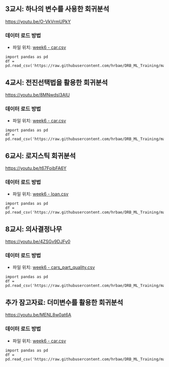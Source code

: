 


## 3교시: 하나의  변수를 사용한 회귀분석

https://youtu.be/O-VkVrmUPkY

### 데이터 로드 방법

- 파일 위치: [week6 - car.csv](https://github.com/hrbae/DRB_ML_Training/blob/main/2022/week6/car.csv)

```
import pandas as pd
df = pd.read_csv('https://raw.githubusercontent.com/hrbae/DRB_ML_Training/main/2022/week6/car.csv')
```


## 4교시: 전진선택법을 활용한 회귀분석

https://youtu.be/8MNwdsl3AlU

### 데이터 로드 방법

- 파일 위치: [week6 - car.csv](https://github.com/hrbae/DRB_ML_Training/blob/main/2022/week6/car.csv)

```
import pandas as pd
df = pd.read_csv('https://raw.githubusercontent.com/hrbae/DRB_ML_Training/main/2022/week6/car.csv')
```


## 6교시: 로지스틱 회귀분석

https://youtu.be/t67FoibFA6Y

### 데이터 로드 방법

- 파일 위치: [week6 - loan.csv](https://github.com/hrbae/DRB_ML_Training/blob/main/2022/week6/Loans.csv)

```
import pandas as pd
df = pd.read_csv('https://raw.githubusercontent.com/hrbae/DRB_ML_Training/main/2022/week6/Loans.csv')
```



## 8교시: 의사결정나무

https://youtu.be/4ZSGv9DJFy0

### 데이터 로드 방법

- 파일 위치: [week6 - cars_part_quality.csv](https://github.com/hrbae/DRB_ML_Training/blob/main/2022/week6/cars_part_quality.csv)

```
import pandas as pd
df = pd.read_csv('https://raw.githubusercontent.com/hrbae/DRB_ML_Training/main/2022/week6/cars_part_quality.csv')
```


## 추가 잠고자료: 더미변수를 활용한 회귀분석

https://youtu.be/MENL8w0at6A

### 데이터 로드 방법

- 파일 위치: [week6 - car.csv](https://github.com/hrbae/DRB_ML_Training/blob/main/2022/week6/car.csv)

```
import pandas as pd
df = pd.read_csv('https://raw.githubusercontent.com/hrbae/DRB_ML_Training/main/2022/week6/car.csv')
```

